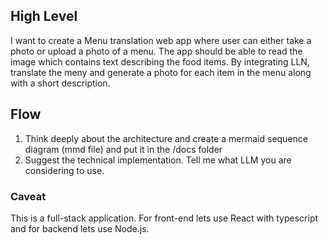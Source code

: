 ## High Level
I want to create a Menu translation web app where user can either take a photo or upload a photo of a menu. The app should be able to read the image which contains text describing the food items. By integrating LLN, translate the meny and generate a photo for each item in the menu along with a short description. 

## Flow
1. Think deeply about the architecture and create a mermaid sequence diagram (mmd file) and put it in the /docs folder
2. Suggest the technical implementation. Tell me what LLM you are considering to use.


### Caveat
This is a full-stack application. For front-end lets use React with typescript and for backend lets use Node.js.